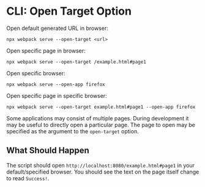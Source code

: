 # CLI: Open Target Option

Open default generated URL in browser:

```
npx webpack serve --open-target <url>
```

Open specific page in browser:

```
npx webpack serve --open-target /example.html#page1
```

Open specific browser:

```
npx webpack serve --open-app firefox
```

Open specific page in specific browser:

```
npx webpack serve --open-target example.html#page1 --open-app firefox
```

Some applications may consist of multiple pages. During development it may
be useful to directly open a particular page. The page to open may be specified
as the argument to the `open-target` option.

## What Should Happen

The script should open `http://localhost:8080/example.html#page1` in your
default/specified browser. You should see the text on the page itself change to read `Success!`.
